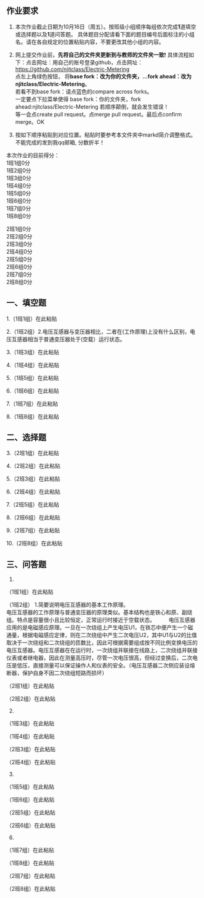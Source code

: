 ## 作业要求

1. 本次作业截止日期为10月16日（周五）。按班级小组顺序每组依次完成**1**道填空或选择题以及**1**道问答题。 具体题目分配请看下面的题目编号后面标注的小组名。请在各自规定的位置粘贴内容，不要更改其他小组的内容。 

2. 网上提交作业前，**先将自己的文件夹更新到与教师的文件夹一致!** 具体流程如下：点击网址：用自己的账号登录github，点击网址：https://github.com/njitclass/Electric-Metering  
点左上角绿色按钮，
将**base fork：改为你的文件夹，...fork ahead：改为njitclass/Electric-Metering**。   
若看不到base fork：请点蓝色的compare across forks。  
一定要点下拉菜单使得 base fork：你的文件夹，fork ahead:njitclass/Electric-Metering
若顺序颠倒，就会发生错误！  
等一会点create pull request。点merge pull request。最后点confirm merge。OK

3. 按如下顺序粘贴到对应位置。粘贴时要参考本文件夹中markd简介调整格式。不能完成的发到我qq邮箱, 分数折半！

本次作业的目前得分：  
1班1组0分  
1班2组0分  
1班3组0分  
1班4组0分  
1班5组0分  
1班6组0分  
1班7组0分  
1班8组0分 

2班1组0分  
2班2组0分  
2班3组0分  
2班4组0分  
2班5组0分  
2班6组0分  
2班7组0分  
2班8组0分

## 一、填空题

1.（1班1组）在此粘贴

2.（1班2组）2.电压互感器与变压器相比，二者在(工作原理)上没有什么区别，电压互感器相当于普通变压器处于(空载）运行状态。

3.（1班3组）在此粘贴

4.（1班4组）在此粘贴

5.（1班5组）在此粘贴

6.（1班6组）在此粘贴

7.（1班7组）在此粘贴

8.（1班8组）在此粘贴


## 二、选择题

3.（2班1组）在此粘贴

4.（2班2组）在此粘贴

5.（2班3组）在此粘贴

6.（2班4组）在此粘贴

7.（2班5组）在此粘贴

8.（2班6组）在此粘贴

9.（2班7组）在此粘贴

10.（2班8组）在此粘贴


## 三、问答题

1. 
（1班1组）在此粘贴

（1班2组）
1.简要说明电压互感器的基本工作原理。      
    电压互感器的工作原理与普通变压器的原理类似。基本结构也是铁心和原、副绕组。特点是容量很小且比较恒定，正常运行时接近于空载状态。  　　
    电压互感器应用的是电磁感应原理。一旦在一次绕组上产生电压U1，在铁芯中便产生一个磁通量，根据电磁感应定律，则在二次绕组中产生二次电压U2，其中U1与U2的比值取决于一次绕组和二次绕组的匝数比，因此可根据需要组成按不同比例变换电压的电压互感器。电压互感器在在运行时，一次绕组并联接在线路上，二次绕组并联接仪表或者继电器，因此在测量高压时，尽管一次电压很高，但经过变换后，二次电压是低压，直接测量可以保证操作人和仪表的安全。（电压互感器二次侧应装设熔断器，保护自身不因二次绕组短路而损坏）

（2班1组）在此粘贴

（2班2组）在此粘贴


2.
（1班3组）在此粘贴

（1班4组）在此粘贴

（2班3组）在此粘贴

（2班4组）在此粘贴

3.
（1班5组）在此粘贴

（1班6组）在此粘贴

（2班5组）在此粘贴

（2班6组）在此粘贴

6.
（1班7组）在此粘贴

（1班8组）在此粘贴

（2班7组）在此粘贴

（2班8组）在此粘贴

